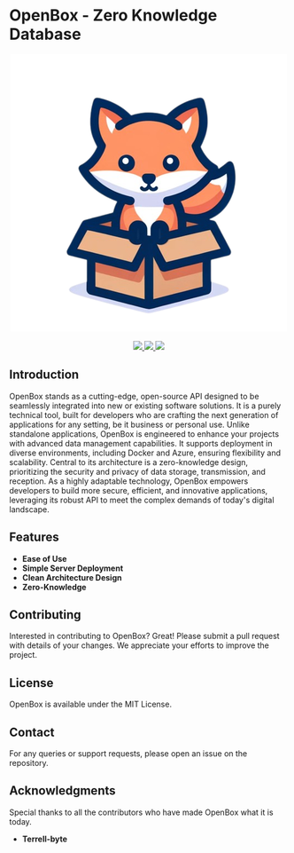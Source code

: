 # OpenBox - Zero Knowledge Database
<p align="center">
  <img src="https://github.com/Terrell-byte/OpenBox/blob/main/client/Resources/Images/OpenBox-logo.png" />
</p>
<p align="center">
    <a href="https://github.com/Terrell-byte/OpenBox/pulse">
      <img src="https://img.shields.io/github/last-commit/Terrell-byte/OpenBox?style=for-the-badge&logo=github&color=7dc4e4&logoColor=D9E0EE&labelColor=302D41"/>
    </a>
    <a href="https://github.com/Terrell-byte/OpenBox/releases/latest">
      <img src="https://img.shields.io/github/v/release/Terrell-byte/OpenBox?style=for-the-badge&logo=gitbook&color=8bd5ca&logoColor=D9E0EE&labelColor=302D41"/>
    </a>
    <a href="https://github.com/Terrell-byte/OpenBox/stargazers">
      <img src="https://img.shields.io/github/stars/Terrell-byte/OpenBox?style=for-the-badge&logo=apachespark&color=eed49f&logoColor=D9E0EE&labelColor=302D41"/>
    </a>
</p>

## Introduction
OpenBox stands as a cutting-edge, open-source API designed to be seamlessly integrated into new or existing software solutions. It is a purely technical tool, built for developers who are crafting the next generation of applications for any setting, be it business or personal use. Unlike standalone applications, OpenBox is engineered to enhance your projects with advanced data management capabilities. It supports deployment in diverse environments, including Docker and Azure, ensuring flexibility and scalability. Central to its architecture is a zero-knowledge design, prioritizing the security and privacy of data storage, transmission, and reception. As a highly adaptable technology, OpenBox empowers developers to build more secure, efficient, and innovative applications, leveraging its robust API to meet the complex demands of today's digital landscape.

## Features
- **Ease of Use**
- **Simple Server Deployment**
- **Clean Architecture Design**
- **Zero-Knowledge**

## Contributing
Interested in contributing to OpenBox? Great! Please submit a pull request with details of your changes. We appreciate your efforts to improve the project.

## License
OpenBox is available under the MIT License.

## Contact
For any queries or support requests, please open an issue on the repository.

## Acknowledgments
Special thanks to all the contributors who have made OpenBox what it is today.
- **Terrell-byte**
